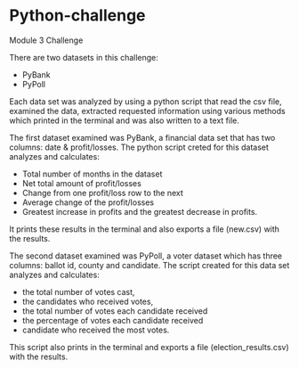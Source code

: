 # Python-challenge
Module 3 Challenge

There are two datasets in this challenge:
- PyBank
- PyPoll

Each data set was analyzed by using a python script that read the csv file, examined the data, extracted requested information using various methods which printed in the terminal and was also written to a text file. 

The first dataset examined was PyBank, a financial data set that has two columns: date & profit/losses. The python script creted for this dataset analyzes and calculates:
- Total number of months in the dataset
- Net total amount of profit/losses
- Change from one profit/loss row to the next
- Average change of the profit/losses 
- Greatest increase in profits and the greatest decrease in profits. 

It prints these results in the terminal and also exports a file (new.csv) with the results.

The second dataset examined was PyPoll, a voter dataset which has three columns: ballot id, county and candidate. The script created for this data set analyzes and calculates:
- the total number of votes cast, 
- the candidates who received votes, 
- the total number of votes each candidate received 
- the percentage of votes each candidate received  
- candidate who received the most votes. 

This script also prints in the terminal and exports a file (election_results.csv) with the results. 
